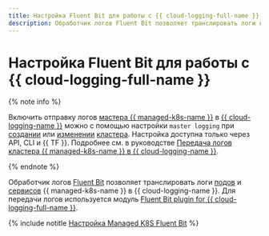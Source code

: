 ```yaml
---
title: Настройка Fluent Bit для работы с {{ cloud-logging-full-name }}
description: Обработчик логов Fluent Bit позволяет транслировать логи кластера {{ managed-k8s-name }} в сервис {{ cloud-logging-name }}. Для передачи логов используется модуль Fluent Bit plugin for {{ cloud-logging-full-name }}.
---
```


# Настройка Fluent Bit для работы с {{ cloud-logging-full-name }}


{% note info %}

Включить отправку логов [мастера {{ managed-k8s-name }}](../concepts/index.md#master) в [{{ cloud-logging-name }}](../../logging/) можно с помощью настройки `master logging` при [создании](../operations/kubernetes-cluster/kubernetes-cluster-create.md) или [изменении](../operations/kubernetes-cluster/kubernetes-cluster-update.md) [кластера](../concepts/index.md#kubernetes-cluster). Настройка доступна только через API, CLI и {{ TF }}. Подробнее см. в руководстве [Передача логов кластера {{ managed-k8s-name }} в {{ cloud-logging-name }}](../../logging/tutorials/k8s-fluent-bit-logging.md#master-logging).

{% endnote %}

Обработчик логов [Fluent Bit](https://fluentbit.io/) позволяет транслировать логи [подов](../concepts/index.md#pod) и [сервисов](../concepts/index.md#service) {{ managed-k8s-name }} в {{ cloud-logging-name }}. Для передачи логов используется модуль [Fluent Bit plugin for {{ cloud-logging-full-name }}](https://github.com/yandex-cloud/fluent-bit-plugin-yandex).

{% include notitle [Настройка Managed K8S Fluent Bit](../../_tutorials/containers/k8s-fluent-bit-logging.md) %}